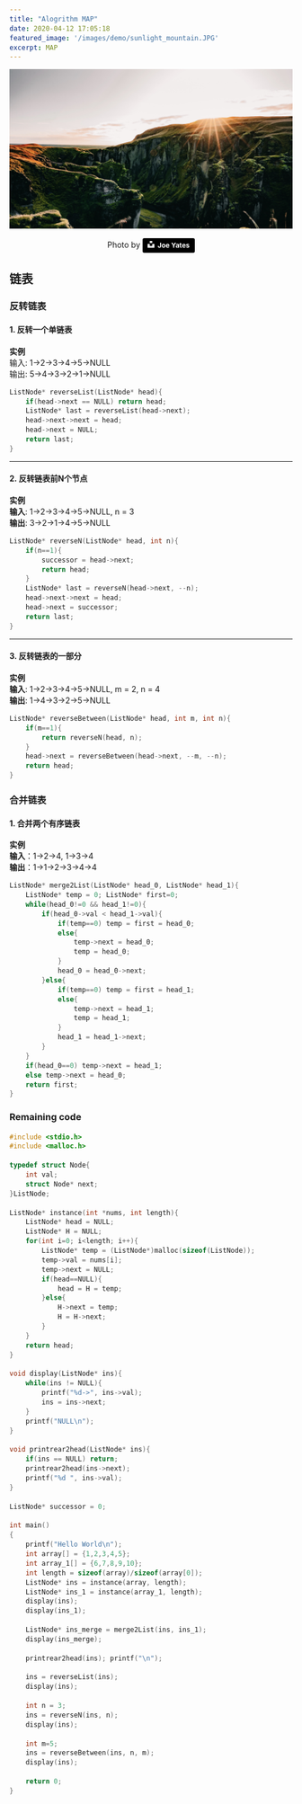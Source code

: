 ```yaml
---
title: "Alogrithm MAP"
date: 2020-04-12 17:05:18
featured_image: '/images/demo/sunlight_mountain.JPG'
excerpt: MAP
---
```


![image](/images/demo/sunlight_mountain.JPG)
<center>Photo by <a style="background-color:black;color:white;text-decoration:none;padding:4px 6px;font-family:-apple-system, BlinkMacSystemFont, &quot;San Francisco&quot;, &quot;Helvetica Neue&quot;, Helvetica, Ubuntu, Roboto, Noto, &quot;Segoe UI&quot;, Arial, sans-serif;font-size:12px;font-weight:bold;line-height:1.2;display:inline-block;border-radius:3px" href="https://unsplash.com/@josephyates_?utm_medium=referral&amp;utm_campaign=photographer-credit&amp;utm_content=creditBadge" target="_blank" rel="noopener noreferrer" title="Download free do whatever you want high-resolution photos from Joe Yates"><span style="display:inline-block;padding:2px 3px"><svg xmlns="http://www.w3.org/2000/svg" style="height:12px;width:auto;position:relative;vertical-align:middle;top:-2px;fill:white" viewBox="0 0 32 32"><title>unsplash-logo</title><path d="M10 9V0h12v9H10zm12 5h10v18H0V14h10v9h12v-9z"></path></svg></span><span style="display:inline-block;padding:2px 3px">Joe Yates</span></a></center>

## 链表

### 反转链表

#### 1. 反转一个单链表
**实例**<br>
输入: 1->2->3->4->5->NULL<br>
输出: 5->4->3->2->1->NULL

```cpp
ListNode* reverseList(ListNode* head){
    if(head->next == NULL) return head;
    ListNode* last = reverseList(head->next);
    head->next->next = head;
    head->next = NULL;
    return last;
}
```
---
#### 2. 反转链表前N个节点
**实例**<br>
**输入**: 1->2->3->4->5->NULL, n = 3<br>
**输出**: 3->2->1->4->5->NULL
```cpp
ListNode* reverseN(ListNode* head, int n){
    if(n==1){
        successor = head->next;
        return head;
    }
    ListNode* last = reverseN(head->next, --n);
    head->next->next = head;
    head->next = successor;
    return last;
}
```
---
#### 3. 反转链表的一部分
**实例**<br>
**输入**: 1->2->3->4->5->NULL, m = 2, n = 4<br>
**输出**: 1->4->3->2->5->NULL

```cpp
ListNode* reverseBetween(ListNode* head, int m, int n){
    if(m==1){
        return reverseN(head, n);
    }
    head->next = reverseBetween(head->next, --m, --n);
    return head;
}
```
### 合并链表

#### 1. 合并两个有序链表
**实例**<br>
**输入**：1->2->4, 1->3->4<br>
**输出**：1->1->2->3->4->4
```cpp
ListNode* merge2List(ListNode* head_0, ListNode* head_1){
    ListNode* temp = 0; ListNode* first=0;
    while(head_0!=0 && head_1!=0){
        if(head_0->val < head_1->val){
            if(temp==0) temp = first = head_0;
            else{
                temp->next = head_0;
                temp = head_0;
            }
            head_0 = head_0->next;
        }else{
            if(temp==0) temp = first = head_1;
            else{
                temp->next = head_1;
                temp = head_1;
            }
            head_1 = head_1->next;
        }
    }
    if(head_0==0) temp->next = head_1;
    else temp->next = head_0;
    return first;
}
```
### Remaining code
```cpp
#include <stdio.h>
#include <malloc.h>

typedef struct Node{
    int val;
    struct Node* next;
}ListNode;

ListNode* instance(int *nums, int length){
    ListNode* head = NULL;
    ListNode* H = NULL;
    for(int i=0; i<length; i++){
        ListNode* temp = (ListNode*)malloc(sizeof(ListNode));
        temp->val = nums[i];
        temp->next = NULL;
        if(head==NULL){
            head = H = temp;
        }else{
            H->next = temp;
            H = H->next;
        }
    }
    return head;
}

void display(ListNode* ins){
    while(ins != NULL){
        printf("%d->", ins->val);
        ins = ins->next;
    }
    printf("NULL\n");
}

void printrear2head(ListNode* ins){
    if(ins == NULL) return;
    printrear2head(ins->next);
    printf("%d ", ins->val);
}

ListNode* successor = 0;

int main()
{
    printf("Hello World\n");
    int array[] = {1,2,3,4,5};
    int array_1[] = {6,7,8,9,10};
    int length = sizeof(array)/sizeof(array[0]);
    ListNode* ins = instance(array, length);
    ListNode* ins_1 = instance(array_1, length);
    display(ins);
    display(ins_1);

    ListNode* ins_merge = merge2List(ins, ins_1);
    display(ins_merge);

    printrear2head(ins); printf("\n");

    ins = reverseList(ins);
    display(ins);

    int n = 3;
    ins = reverseN(ins, n);
    display(ins);

    int m=5;
    ins = reverseBetween(ins, n, m);
    display(ins);

    return 0;
}
```

